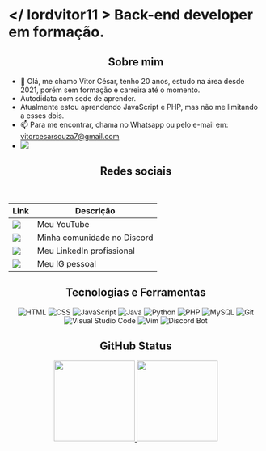 # </ lordvitor11 > Back-end developer em formação.

<div align=center> 

## Sobre mim

</div>
 
- 👋 Olá, me chamo Vitor César, tenho 20 anos, estudo na área desde 2021, porém sem formação e carreira até o momento.
- Autodidata com sede de aprender.
- Atualmente estou aprendendo JavaScript e PHP, mas não me limitando a esses dois.
- 📫 Para me encontrar, chama no Whatsapp ou pelo e-mail em: vitorcesarsouza7@gmail.com
- [![](https://img.shields.io/badge/WhatsApp-25D366?style=for-the-badge&logo=whatsapp&logoColor=white)](https://wa.me/5575982777354)

<div align=center> 

## Redes sociais
 <br>
 
| Link                |  Descrição                                      |
| ------------------- | ----------------------------------------------- |
  <a href="https://www.youtube.com/c/lordvitor11" target="_blank"><img src="https://img.shields.io/badge/YouTube-FF0000?style=for-the-badge&logo=youtube&logoColor=white" target="_blank"></a> | Meu YouTube
 <a href="https://discord.gg/42rtjvwzGf" target="_blank"><img src="https://img.shields.io/badge/Discord-7289DA?style=for-the-badge&logo=discord&logoColor=white" target="_blank"></a> | Minha comunidade no Discord
  <a href="https://www.linkedin.com/in/vitor-c%C3%A9sar-358324209/" target="_blank"><img src="https://img.shields.io/badge/-LinkedIn-%230077B5?style=for-the-badge&logo=linkedin&logoColor=white" target="_blank"></a> | Meu LinkedIn profissional
| [![](https://img.shields.io/badge/-Instagram-red?style=for-the-badge&logo=Instagram&logoColor=white)](https://www.instagram.com/@whoslv_) | Meu IG pessoal

## Tecnologias e Ferramentas


<img src="https://skillicons.dev/icons?i=html" title="HTML">
<img src="https://skillicons.dev/icons?i=css" title="CSS">
<img src="https://skillicons.dev/icons?i=js" title="JavaScript">
<img src="https://skillicons.dev/icons?i=java" title="Java">
<img src="https://skillicons.dev/icons?i=python" title="Python">
<img src="https://skillicons.dev/icons?i=php" title="PHP">
<img src="https://skillicons.dev/icons?i=mysql" title="MySQL">
<img src="https://skillicons.dev/icons?i=git" title="Git">
<img src="https://skillicons.dev/icons?i=vscode" title="Visual Studio Code">
<img src="https://skillicons.dev/icons?i=vim" title="Vim">
<img src="https://skillicons.dev/icons?i=bots" title="Discord Bot">


## GitHub Status
  <a href="https://github.com/lordvitor11">
  <img height="160em" src="https://github-readme-stats.vercel.app/api?username=lordvitor11&show_icons=true&theme=gotham&include_all_commits=true&count_private=true"/>  <img height="160em" src="https://github-readme-stats.vercel.app/api/top-langs/?username=lordvitor11&layout=compact&langs_count=7&theme=gotham"/>
</div>

